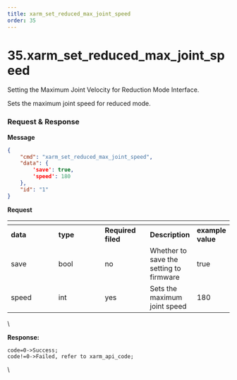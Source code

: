 ```yaml
---
title: xarm_set_reduced_max_joint_speed
order: 35
---
```

# 35.xarm\_set\_reduced\_max\_joint\_speed


Setting the Maximum Joint Velocity for Reduction Mode Interface.

Sets the maximum joint speed for reduced mode.
 






###  Request & Response

**Message**




```json
{
    "cmd": "xarm_set_reduced_max_joint_speed",
    "data": {
        'save': true, 
        'speed': 180
    },
    "id": "1"
}
```     
**Request**



<table data-header-hidden><thead><tr><th width="111"></th><th width="112"></th><th width="93"></th><th></th><th></th></tr></thead><tbody><tr><td><strong>data</strong></td><td><strong>type</strong></td><td><strong>Required filed</strong></td><td><strong>Description</strong></td><td><strong>example value</strong></td></tr><tr><td>save</td><td>bool</td><td>no</td><td>Whether to save the setting to firmware</td><td>true</td></tr><tr><td>speed</td><td>int</td><td>yes</td><td>Sets the maximum joint speed</td><td>180</td></tr></tbody></table>



\





**Response:**     



```
code=0->Success;
code!=0->Failed, refer to xarm_api_code;
```



\


